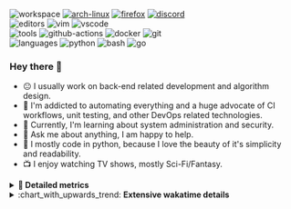 ![workspace](https://img.shields.io/static/v1?label=&message=workspace:&color=555&style=flat-square)
[![arch-linux](https://img.shields.io/static/v1?logo=arch-linux&label=&message=Arch%20Linux&color=111&logoColor=AAA&style=flat-square)](https://archlinux.org)
[![firefox](https://img.shields.io/static/v1?logo=firefox-browser&label=&message=Firefox&color=111&logoColor=AAA&style=flat-square)](https://mozilla.org/en-US/firefox/)
[![discord](https://img.shields.io/static/v1?logo=discord&label=&message=Discord&color=111&logoColor=AAA&style=flat-square)](https://discord.gg/B8rf3xxgbJ)
<br>
![editors](https://img.shields.io/static/v1?label=&message=editors:&color=555&style=flat-square)
![vim](https://img.shields.io/static/v1?logo=vim&label=&message=vim&color=111&logoColor=AAA&style=flat-square)
![vscode](https://img.shields.io/static/v1?logo=visual-studio-code&label=&message=vscode&color=111&logoColor=AAA&style=flat-square)
<br>
![tools](https://img.shields.io/static/v1?label=&message=tools:&color=555&style=flat-square)
![github-actions](https://img.shields.io/static/v1?logo=github-actions&label=&message=github%20actions&color=111&logoColor=AAA&style=flat-square)
![docker](https://img.shields.io/static/v1?logo=docker&label=&message=docker&color=111&logoColor=AAA&style=flat-square)
![git](https://img.shields.io/static/v1?logo=git&label=&message=git&color=111&logoColor=AAA&style=flat-square)
<br>
![languages](https://img.shields.io/static/v1?label=&message=languages:&color=555&style=flat-square)
![python](https://img.shields.io/static/v1?logo=python&label=&message=python&color=111&logoColor=AAA&style=flat-square&link=)
![bash](https://img.shields.io/static/v1?logo=gnu-bash&label=&message=bash&color=111&logoColor=AAA&style=flat-square)
![go](https://img.shields.io/static/v1?logo=rust&label=&message=rust&color=111&logoColor=AAA&style=flat-square)

<!-- Load profile visitor count, but don't display it, keep it as a private stat, no need to show off (888)-->
[](https://visitor-badge.glitch.me/badge?page_id=ItsDrike.ItsDrike)

### Hey there 👋

- :neutral_face: I usually work on back-end related development and algorithm design.
- :man: I'm addicted to automating everything and a huge advocate of CI workflows, unit testing, and other DevOps related technologies.
- :seedling: Currently, I'm learning about system administration and security.
- :speech_balloon: Ask me about anything, I am happy to help.
- :snake: I mostly code in python, because I love the beauty of it's simplicity and readability.
- :tv: I enjoy watching TV shows, mostly Sci-Fi/Fantasy.

<details>
 <summary> <b>📌 Detailed metrics</b></summary>
 
 <table>
  <tr>
    <th>🙋 Profile Details</th>
    <th>🧮 Repositories traffic</th>
  </tr>
  <tr>
   <td>
     <img alt="" width="400" src="https://github.com/ItsDrike/ItsDrike/blob/master/metrics/profile.svg">
   </td>
   <td>
     <img alt="" width="400" src="https://github.com/ItsDrike/ItsDrike/blob/master/metrics/repositories.svg">
   </td>
  </tr>
  <tr>
    <th>📅 Isometric commit calendar</th>
    <th>🈷️ Most used languages</th>
  </tr>
  <tr>
    <td align="center">
      <img alt="" width="400" src="https://github.com/ItsDrike/ItsDrike/blob/master/metrics/isocalendar.svg">
    </td>
    <td>
      <img alt="" width="400" src="https://github.com/ItsDrike/ItsDrike/blob/master/metrics/languages.svg">
    </td>
  </tr>
  <tr>
   <th>♐ Code snippet of the day</th>
   <th>🌟 Recently starred repositories</th>
  </tr>
  <tr>
   <td align="center">
    <img alt="" width="400" src="https://github.com/ItsDrike/ItsDrike/blob/master/metrics/code_snippet.svg">
   </td>
   <td align="center">
    <img alt="" width="400" src="https://github.com/ItsDrike/ItsDrike/blob/master/metrics/starred_repos.svg">
   </td>
  </tr>
  <tr>
    <th>💡 Coding habits</th>
    <th>⏰ WakaTime plugin</th>
  </tr>
  <tr>
   <td align="center">
    <img alt="" width="400" src="https://github.com/ItsDrike/ItsDrike/blob/master/metrics/habits.svg">
   </td>
   <td align="center">
     <img alt="" width="400" src="https://github.com/ItsDrike/ItsDrike/blob/master/metrics/wakatime.svg">
   </td>
  </tr>
 </table>
</details>

<details>
 <summary>:chart_with_upwards_trend: <b>Extensive wakatime details</b></summary>
 
<!--START_SECTION:waka-->
![Code Time](http://img.shields.io/badge/Code%20Time-2%2C427%20hrs%2059%20mins-blue)

**I'm a Night 🦉** 

```text
🌞 Morning    86 commits     ██░░░░░░░░░░░░░░░░░░░░░░░   7.58% 
🌆 Daytime    404 commits    █████████░░░░░░░░░░░░░░░░   35.59% 
🌃 Evening    437 commits    █████████░░░░░░░░░░░░░░░░   38.5% 
🌙 Night      208 commits    ████░░░░░░░░░░░░░░░░░░░░░   18.33%

```
📅 **I'm Most Productive on Sunday** 

```text
Monday       180 commits    ████░░░░░░░░░░░░░░░░░░░░░   15.86% 
Tuesday      148 commits    ███░░░░░░░░░░░░░░░░░░░░░░   13.04% 
Wednesday    164 commits    ███░░░░░░░░░░░░░░░░░░░░░░   14.45% 
Thursday     114 commits    ██░░░░░░░░░░░░░░░░░░░░░░░   10.04% 
Friday       105 commits    ██░░░░░░░░░░░░░░░░░░░░░░░   9.25% 
Saturday     202 commits    ████░░░░░░░░░░░░░░░░░░░░░   17.8% 
Sunday       222 commits    █████░░░░░░░░░░░░░░░░░░░░   19.56%

```


📊 **This Week I Spent My Time On** 

```text
💬 Programming Languages: 
Rust                     17 hrs 42 mins      ███████████████░░░░░░░░░░   59.66% 
Python                   7 hrs 16 mins       ██████░░░░░░░░░░░░░░░░░░░   24.51% 
TOML                     1 hr 4 mins         █░░░░░░░░░░░░░░░░░░░░░░░░   3.63% 
Other                    1 hr                ░░░░░░░░░░░░░░░░░░░░░░░░░   3.38% 
conf                     38 mins             ░░░░░░░░░░░░░░░░░░░░░░░░░   2.16%

🔥 Editors: 
Neovim                   29 hrs 41 mins      █████████████████████████   100.0%

💻 Operating System: 
Linux                    29 hrs 41 mins      █████████████████████████   100.0%

```

**I Mostly Code in Python** 

```text
Python                   30 repos            ████████████████████░░░░░   83.33% 
Shell                    1 repo              ░░░░░░░░░░░░░░░░░░░░░░░░░   2.78% 
HTML                     1 repo              ░░░░░░░░░░░░░░░░░░░░░░░░░   2.78% 
C                        1 repo              ░░░░░░░░░░░░░░░░░░░░░░░░░   2.78% 
C#                       1 repo              ░░░░░░░░░░░░░░░░░░░░░░░░░   2.78%

```



 Last Updated on 21/08/2022 02:16:01 UTC
<!--END_SECTION:waka-->

</details>
